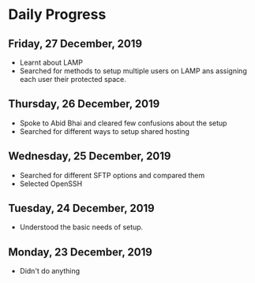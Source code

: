 # Daily Progress

## Friday, 27 December, 2019
- Learnt about LAMP
- Searched for methods to setup multiple users on LAMP ans assigning each user their protected space.

## Thursday, 26 December, 2019
- Spoke to Abid Bhai and cleared few confusions about the setup
- Searched for different ways to setup shared hosting

## Wednesday, 25 December, 2019
- Searched for different SFTP options and compared them
- Selected OpenSSH

## Tuesday, 24 December, 2019
- Understood the basic needs of setup.

## Monday, 23 December, 2019
- Didn't do anything

